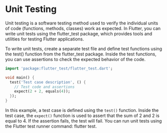 # Unit Testing
Unit testing is a software testing method used to verify the individual units of code (functions, methods, classes) work as expected. In Flutter, you can write unit tests using the flutter_test package, which provides tools and utilities for testing Flutter applications.

To write unit tests, create a separate test file and define test functions using the test() function from the flutter_test package. Inside the test functions, you can use assertions to check the expected behavior of the code.
```dart
import 'package:flutter_test/flutter_test.dart';

void main() {
  test('Test case description', () {
    // Test code and assertions
    expect(2 + 2, equals(4));
  });
}
```
In this example, a test case is defined using the `test()` function. Inside the test case, the `expect()` function is used to assert that the sum of 2 and 2 is equal to 4. If the assertion fails, the test will fail.
You can run unit tests using the Flutter test runner command: flutter test.
